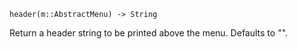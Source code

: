 ```
header(m::AbstractMenu) -> String
```

Return a header string to be printed above the menu. Defaults to "".
